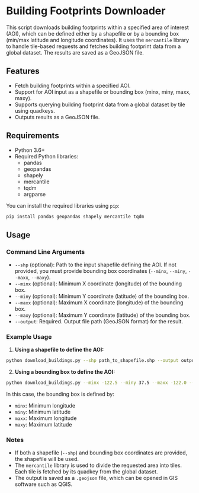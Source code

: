 # Building Footprints Downloader

This script downloads building footprints within a specified area of interest (AOI), which can be defined either by a shapefile or by a bounding box (min/max latitude and longitude coordinates). It uses the `mercantile` library to handle tile-based requests and fetches building footprint data from a global dataset. The results are saved as a GeoJSON file.

## Features
- Fetch building footprints within a specified AOI.
- Support for AOI input as a shapefile or bounding box (minx, miny, maxx, maxy).
- Supports querying building footprint data from a global dataset by tile using quadkeys.
- Outputs results as a GeoJSON file.

## Requirements
- Python 3.6+
- Required Python libraries:
  - pandas
  - geopandas
  - shapely
  - mercantile
  - tqdm
  - argparse

You can install the required libraries using `pip`:

```bash
pip install pandas geopandas shapely mercantile tqdm
```

## Usage

### Command Line Arguments

- `--shp` (optional): Path to the input shapefile defining the AOI. If not provided, you must provide bounding box coordinates (`--minx`, `--miny`, `--maxx`, `--maxy`).
- `--minx` (optional): Minimum X coordinate (longitude) of the bounding box.
- `--miny` (optional): Minimum Y coordinate (latitude) of the bounding box.
- `--maxx` (optional): Maximum X coordinate (longitude) of the bounding box.
- `--maxy` (optional): Maximum Y coordinate (latitude) of the bounding box.
- `--output`: Required. Output file path (GeoJSON format) for the result.

### Example Usage

1. **Using a shapefile to define the AOI:**

```bash
python download_buildings.py --shp path_to_shapefile.shp --output output.geojson
```

2. **Using a bounding box to define the AOI:**

```bash
python download_buildings.py --minx -122.5 --miny 37.5 --maxx -122.0 --maxy 38.0 --output output.geojson
```

In this case, the bounding box is defined by:
- `minx`: Minimum longitude
- `miny`: Minimum latitude
- `maxx`: Maximum longitude
- `maxy`: Maximum latitude

### Notes

- If both a shapefile (`--shp`) and bounding box coordinates are provided, the shapefile will be used.
- The `mercantile` library is used to divide the requested area into tiles. Each tile is fetched by its quadkey from the global dataset.
- The output is saved as a `.geojson` file, which can be opened in GIS software such as QGIS.
